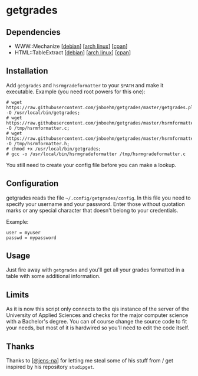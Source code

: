 getgrades
======

Dependencies
---
 - WWW::Mechanize [[debian](https://packages.debian.org/de/sid/libwww-mechanize-perl)] [[arch linux](https://www.archlinux.org/packages/community/any/perl-www-mechanize/)] [[cpan](http://search.cpan.org/~ether/WWW-Mechanize-1.74/lib/WWW/Mechanize.pm)]
 - HTML::TableExtract [[debian](https://packages.debian.org/de/wheezy/libhtml-tableextract-perl)] [[arch linux](https://www.archlinux.org/packages/community/any/perl-html-tableextract/)]  [[cpan](http://search.cpan.org/~msisk/HTML-TableExtract/lib/HTML/TableExtract.pm)] 

Installation
---
Add `getgrades` and `hsrmgradeformatter` to your `$PATH` and make it executable.
Example (you need root powers for this one):
```
# wget https://raw.githubusercontent.com/jnboehm/getgrades/master/getgrades.pl -O /usr/local/bin/getgrades;
# wget https://raw.githubusercontent.com/jnboehm/getgrades/master/hsrmformatter.c -O /tmp/hsrmformatter.c;
# wget https://raw.githubusercontent.com/jnboehm/getgrades/master/hsrmformatter.h -O /tmp/hsrmformatter.h;
# chmod +x /usr/local/bin/getgrades;
# gcc -o /usr/local/bin/hsrmgradeformatter /tmp/hsrmgradeformatter.c
```
You still need to create your config file before you can make a lookup.

Configuration
---

getgrades reads the file `~/.config/getgrades/config`. In this file you
need to specify your username and your password. Enter those without
quotation marks or any special character that doesn't belong to your
credentials.

Example:
```
user = myuser
passwd = mypassword
```

Usage
---
Just fire away with `getgrades` and you'll get all your grades formatted
in a table with some additional information.

Limits
---
As it is now this script only connects to the qis instance of the server 
of the University of Applied Sciences and checks for the major computer 
science with a Bachelor's degree.
You can of course change the source code to fit your needs, but most of 
it is hardwired so you'll need to edit the code itself.

Thanks
---
Thanks to [[@jens-na](https://github.com/jens-na)] for letting me steal some of his stuff from / get inspired by his
repository `studipget`.
